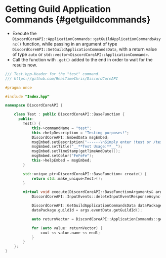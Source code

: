 Getting Guild Application Commands {#getguildcommands}
=============
- Execute the `DiscordCoreAPI::ApplicationCommands::getGuildApplicationCommandsAsync()` function, while passing in an argument of type `DiscordCoreAPI::GetGuildApplicationCommandsData`, with a return value of type `auto` or `std::vector<DiscordCoreAPI::ApplicationCommand>`.
- Call the function with `.get()` added to the end in order to wait for the results now.

```cpp
/// Test.hpp-Header for the "test" command.
/// https://github.com/RealTimeChris/DiscordCoreAPI

#pragma once

#include "Index.hpp"

namespace DiscordCoreAPI {

	class Test : public DiscordCoreAPI::BaseFunction {
	  public:
		Test() {
			this->commandName = "test";
			this->helpDescription = "Testing purposes!";
			DiscordCoreAPI::EmbedData msgEmbed;
			msgEmbed.setDescription("------\nSimply enter !test or /test!\n------");
			msgEmbed.setTitle("__**Test Usage:**__");
			msgEmbed.setTimeStamp(getTimeAndDate());
			msgEmbed.setColor("FeFeFe");
			this->helpEmbed = msgEmbed;
		}

		std::unique_ptr<DiscordCoreAPI::BaseFunction> create() {
			return std::make_unique<Test>();
		}

		virtual void execute(DiscordCoreAPI::BaseFunctionArguments& args) {
			DiscordCoreAPI::InputEvents::deleteInputEventResponseAsync(args.eventData).get();

			DiscordCoreAPI::GetGuildApplicationCommandsData dataPackage;
			dataPackage.guildId = args.eventData.getGuildId();

			auto returnVector = DiscordCoreAPI::ApplicationCommands::getGuildApplicationCommandsAsync(dataPackage).get();

			for (auto value: returnVector) {
				cout << value.name << endl;
			}
		}
	};
}
```